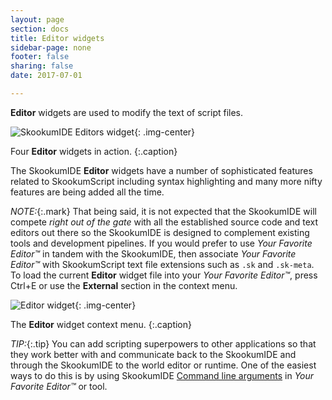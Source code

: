 ```yaml
---
layout: page
section: docs
title: Editor widgets
sidebar-page: none
footer: false
sharing: false
date: 2017-07-01

---
```


**Editor** widgets are used to modify the text of script files.

![SkookumIDE Editors widget](/images/Docs/SkIDE-Editors.png){: .img-center}

Four **Editor** widgets in action.
{:.caption}

The SkookumIDE **Editor** widgets have a number of sophisticated features related to SkookumScript including syntax highlighting and many more nifty features are being added all the time.

*NOTE:*{:.mark} That being said, it is not expected that the SkookumIDE will compete _right out of the gate_ with all the established source code and text editors out there so the SkookumIDE is designed to complement existing tools and development pipelines. If you would prefer to use _Your Favorite Editor&trade;_ in tandem with the SkookumIDE, then associate _Your Favorite Editor&trade;_ with SkookumScript text file extensions such as `.sk` and `.sk-meta`. To load the current **Editor** widget file into your _Your Favorite Editor&trade;_, press Ctrl+E or use the **External** section in the context menu.

![Editor widget](/images/Docs/SkIDE-Editors-context.png){: .img-center}

The **Editor** widget context menu.
{:.caption}

*TIP:*{:.tip} You can add scripting superpowers to other applications so that they work better with and communicate back to the SkookumIDE and through the SkookumIDE to the world editor or runtime. One of the easiest ways to do this is by using SkookumIDE [Command line arguments](/docs/v3.0/ide/command-line/) in _Your Favorite Editor&trade;_ or tool.
